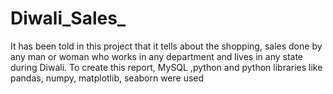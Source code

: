 # Diwali_Sales_
It has been told in this project that it tells about the shopping, sales done by any man or woman who works in any department and lives in any state during Diwali. To create this report, MySQL ,python and python libraries like pandas, numpy, matplotlib, seaborn were used
